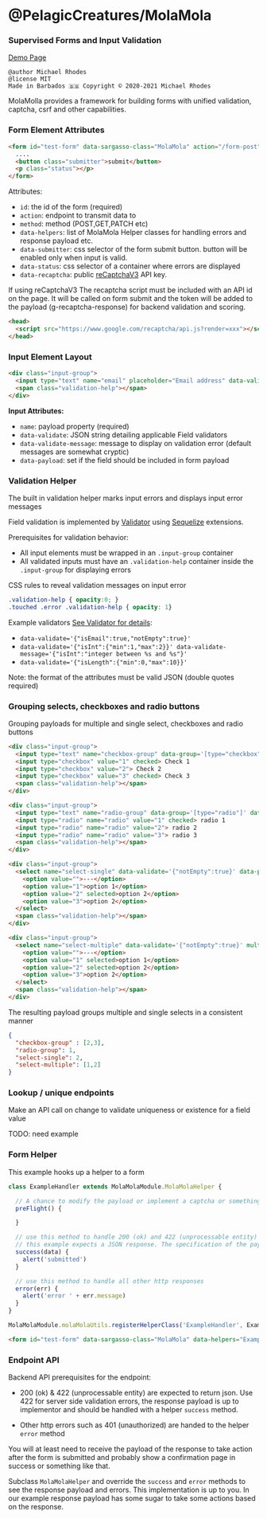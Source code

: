# @PelagicCreatures/MolaMola

### Supervised Forms and Input Validation

[Demo Page](https://blog.PelagicCreatures.com/demos/molamola)

```
@author Michael Rhodes
@license MIT
Made in Barbados 🇧🇧 Copyright © 2020-2021 Michael Rhodes
```

MolaMolla provides a framework for building forms with unified validation, captcha, csrf and other capabilities.

### Form Element Attributes
```html
<form id="test-form" data-sargasso-class="MolaMola" action="/form-post" method="POST" data-submitter=".submitter" data-status=".status" data-recaptcha="xxx" data-helpers="HelperOne,HelperTwo">
  ....
  <button class="submitter">submit</button>
  <p class="status"></p>
</form>

```
Attributes:
* `id`: the id of the form (required)
* `action`: endpoint to transmit data to
* `method`: method (POST,GET,PATCH etc)
* `data-helpers`: list of MolaMola Helper classes for handling errors and response payload etc.
* `data-submitter`: css selector of the form submit button. button will be enabled only when input is valid.
* `data-status`: css selector of a container where errors are displayed
* `data-recaptcha`: public [reCaptchaV3](https://developers.google.com/recaptcha/docs/v3) API key.

If using reCaptchaV3 The recaptcha script must be included with an API id on the page. It will be called on form submit and the token will be added to the payload (g-recaptcha-response) for backend validation and scoring.

```html
<head>
  <script src="https://www.google.com/recaptcha/api.js?render=xxx"></script>
</head>
```

### Input Element Layout

```html
<div class="input-group">
  <input type="text" name="email" placeholder="Email address" data-validate='{"isEmail":true,"notEmpty":true}' data-payload>
  <span class="validation-help"></span>
</div>
```

**Input Attributes:**
* `name`: payload property (required)
* `data-validate`: JSON string detailing applicable Field validators
* `data-validate-message`: message to display on validation error (default messages are somewhat cryptic)
* `data-payload`: set if the field should be included in form payload

### Validation Helper
The built in validation helper marks input errors and displays input error messages

Field validation is implemented by [Validator](https://www.npmjs.com/package/validator) using [Sequelize](https://www.npmjs.com/package/sequelize) extensions.

Prerequisites for validation behavior:
* All input elements must be wrapped in an `.input-group` container
* All validated inputs must have an `.validation-help` container inside the `.input-group` for displaying errors

CSS rules to reveal validation messages on input error
```css
.validation-help { opacity:0; }
.touched .error .validation-help { opacity: 1}
```

Example validators [See Validator for details](https://www.npmjs.com/package/validator):
* `data-validate='{"isEmail":true,"notEmpty":true}'`
* `data-validate='{"isInt":{"min":1,"max":2}}' data-validate-message='{"isInt":"integer between %s and %s"}'`
* `data-validate='{"isLength":{"min":0,"max":10}}'`

Note: the format of the attributes must be valid JSON (double quotes required)

### Grouping selects, checkboxes and radio buttons
Grouping payloads for multiple and single select, checkboxes and radio buttons

```html
<div class="input-group">
  <input type="text" name="checkbox-group" data-group='[type="checkbox"]' data-validate='{"notEmpty":true}' multiple data-payload>
  <input type="checkbox" value="1" checked> Check 1
  <input type="checkbox" value="2"> Check 2
  <input type="checkbox" value="3" checked> Check 3
  <span class="validation-help"></span>
</div>

<div class="input-group">
  <input type="text" name="radio-group" data-group='[type="radio"]' data-payload>
  <input type="radio" name="radio" value="1" checked> radio 1
  <input type="radio" name="radio" value="2"> radio 2
  <input type="radio" name="radio" value="3"> radio 3
  <span class="validation-help"></span>
</div>

<div class="input-group">
  <select name="select-single" data-validate='{"notEmpty":true}' data-payload>
    <option value="">---</option>
    <option value="1">option 1</option>
    <option value="2" selected>option 2</option>
    <option value="3">option 2</option>
  </select>
  <span class="validation-help"></span>
</div>

<div class="input-group">
  <select name="select-multiple" data-validate='{"notEmpty":true}' multiple data-payload>
    <option value="">---</option>
    <option value="1" selected>option 1</option>
    <option value="2" selected>option 2</option>
    <option value="3">option 2</option>
  </select>
  <span class="validation-help"></span>
</div>
```

The resulting payload groups multiple and single selects in a consistent manner
```json
{
  "checkbox-group" : [2,3],
  "radio-group": 1,
  "select-single": 2,
  "select-multiple": [1,2]
}
```

### Lookup / unique endpoints
Make an API call on change to validate uniqueness or existence for a field value

TODO: need example



### Form Helper
This example hooks up a helper to a form

```javascript
class ExampleHandler extends MolaMolaModule.MolaMolaHelper {

  // A chance to modify the payload or implement a captcha or something before submit.
  preFlight() {

  }

  // use this method to handle 200 (ok) and 422 (unprocessable entity) responses
  // this example expects a JSON response. The specification of the payload is up to you.
  success(data) {
    alert('submitted')
  }

  // use this method to handle all other http responses
  error(err) {
    alert('error ' + err.message)
  }
}

MolaMolaModule.molaMolaUtils.registerHelperClass('ExampleHandler', ExampleHandler)

```

```html
<form id="test-form" data-sargasso-class="MolaMola" data-helpers="ExampleHandler" action="/form-post" method="POST" data-submitter=".submitter" data-status=".status">
```

### Endpoint API

Backend API prerequisites for the endpoint:

* 200 (ok) & 422 (unprocessable entity) are expected to return json. Use 422 for server side validation errors, the response payload is up to implementor and should be handled with a helper `success` method.

* Other http errors such as 401 (unauthorized) are handed to the helper `error` method

You will at least need to receive the payload of the response to take action after the form is submitted and probably show a confirmation page in success or something like that.

Subclass `MolaMolaHelper` and override the `success` and `error` methods to see the response payload and errors. This implementation is up to you. In our example response payload has some sugar to take some actions based on the response.
